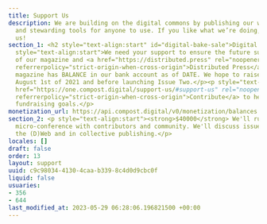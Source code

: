 ```yaml
---
title: Support Us
description: We are building on the digital commons by publishing our work freely
  and stewarding tools for anyone to use. If you like what we’re doing, consider supporting
  us!
section_1: <h2 style="text-align:start" id="digital-bake-sale">Digital Bake Sale</h2><p
  style="text-align:start">We need your support to ensure the future sustainability
  of our magazine and <a href="https://distributed.press" rel="noopener" target="_blank"
  referrerpolicy="strict-origin-when-cross-origin">Distributed Press</a>.</p><p style="text-align:start">Our
  magazine has BALANCE in our bank account as of DATE. We hope to raise $30,000 by
  August 1st of 2021 and before launching Issue Two.</p><p style="text-align:start"><a
  href="https://one.compost.digital/support-us/#support-us" rel="noopener" target="_blank"
  referrerpolicy="strict-origin-when-cross-origin">Contribute</a> to help us hit our
  fundraising goals.</p>
monetization_url: https://api.compost.digital/v0/monetization/balances.json
section_2: <p style="text-align:start"><strong>$40000</strong> We'll run a half-day
  micro-conference with contributors and community. We'll discuss issues we face on
  the (D)Web and in collective publishing.</p>
locales: []
draft: false
order: 13
layout: support
uuid: c9c98034-4130-4caa-b339-8c4d0d9cbc0f
liquid: false
usuaries:
- 356
- 644
last_modified_at: 2023-05-29 06:28:06.196821500 +00:00
---
```


